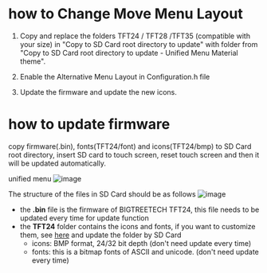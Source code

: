 # how to Change Move Menu Layout
1. Copy and replace the folders TFT24 / TFT28 /TFT35 (compatible with your size) in "Copy to SD Card root directory to update" with folder from "Copy to SD Card root directory to update - Unified Menu Material theme".

2. Enable the Alternative Menu Layout in Configuration.h file

3. Update the firmware and update the new icons.

# how to update firmware
copy firmware(.bin), fonts(TFT24/font) and icons(TFT24/bmp) to SD Card root directory, insert SD card to touch screen, reset touch screen and then it will be updated automatically.

unified menu ![image](https://user-images.githubusercontent.com/38851044/69716869-efb12100-1145-11ea-9b4e-e50a215e2def.png)

The structure of the files in SD Card should be as follows
![image](https://user-images.githubusercontent.com/25599056/61274462-75a77d80-a7de-11e9-8e86-04d3d2abfb4d.png)

- the **.bin** file is the firmware of BIGTREETECH TFT24, this file needs to be updated every time for update function
- the **TFT24** folder contains the icons and fonts, if you want to customize them, see [here](https://github.com/bigtreetech/BIGTREETECH-TouchScreenFirmware/tree/master/readme/English) and update the folder by SD Card
  - icons: BMP format, 24/32 bit depth  (don't need update every time)
  - fonts: this is a bitmap fonts of ASCII and unicode. (don't need update every time)


